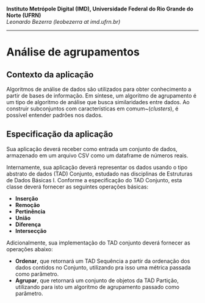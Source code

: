 **Instituto Metrópole Digital (IMD), Universidade Federal do Rio Grande do Norte (UFRN)**  
*Leonardo Bezerra (leobezerra at imd.ufrn.br)*

---

# Análise de agrupamentos

## Contexto da aplicação

Algoritmos de análise de dados são utilizados para obter conhecimento a partir de bases de informação. Em síntese,
um algoritmo de agrupamento é um tipo de algoritmo de análise que busca similaridades entre dados. Ao construir subconjuntos
com características em comum~(*clusters*), é possível entender padrões nos dados.

## Especificação da aplicação

Sua aplicação deverá receber como entrada um conjunto de dados, armazenado em um arquivo CSV como um dataframe de números reais.

Internamente, sua aplicação deverá representar os dados usando o tipo abstrato de dados (TAD) Conjunto, estudado nas disciplinas de Estruturas de Dados Básicas I.
Conforme a especificação do TAD Conjunto, esta classe deverá fornecer as seguintes operações básicas:
* **Inserção**
* **Remoção**
* **Pertinência**
* **União**
* **Diferença**
* **Intersecção**

Adicionalmente, sua implementação do TAD conjunto deverá fornecer as operações abaixo: 
* **Ordenar**, que retornará um TAD Sequência a partir da ordenação dos dados contidos no Conjunto, utilizando pra isso uma métrica passada como parâmetro.
* **Agrupar**, que retornará um conjunto de objetos da TAD Partição, utilizando para isto um algoritmo de agrupamento passado como parâmetro. 

